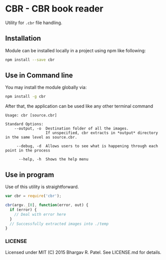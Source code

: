 # CBR - CBR book reader

Utility for `.cbr` file handling.

## Installation

Module can be installed locally in a project using npm like following:

```Bash
npm install --save cbr
```

## Use in Command line

You may install the module globally via:
```Bash
npm install -g cbr
```
After that, the application can be used like any other terminal command
```
Usage: cbr [source.cbr]

Standard Options:
    --output, -o  Destination folder of all the images.
                  If unspecified, cbr extracts in *output* directory in the same level as source.cbr.

     --debug, -d  Allows users to see what is happening through each point in the process

      --help, -h  Shows the help menu

```

## Use in program

Use of this utility is straightforward.

```Javascript
var cbr = require('cbr');

cbr(argv._[0], function(error, out) {
  if (error) {
    // Deal with error here
  }
  // Successfully extracted images into ./temp
}
```

### LICENSE

Licensed under MIT (C) 2015 Bhargav R. Patel. See LICENSE.md for details.

